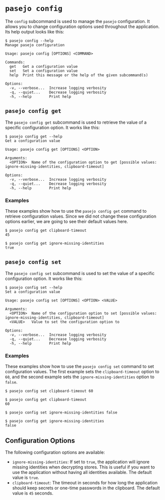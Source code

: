 # `pasejo config`

The `config` subcommand is used to manage the `pasejo` configuration. It allows you to change configuration options used throughout the application. Its help output looks like this:

```console
$ pasejo config --help
Manage pasejo configuration

Usage: pasejo config [OPTIONS] <COMMAND>

Commands:
  get   Get a configuration value
  set   Set a configuration value
  help  Print this message or the help of the given subcommand(s)

Options:
  -v, --verbose...  Increase logging verbosity
  -q, --quiet...    Decrease logging verbosity
  -h, --help        Print help

```

## `pasejo config get`

The `pasejo config get` subcommand is used to retrieve the value of a specific configuration option. It works like this:

```console
$ pasejo config get --help
Get a configuration value

Usage: pasejo config get [OPTIONS] <OPTION>

Arguments:
  <OPTION>  Name of the configuration option to get [possible values: ignore-missing-identities, clipboard-timeout]

Options:
  -v, --verbose...  Increase logging verbosity
  -q, --quiet...    Decrease logging verbosity
  -h, --help        Print help

```

### Examples

These examples show how to use the `pasejo config get` command to retrieve configuration values. Since we did not change these configuration options earlier, we are going to see their default values here.

```console
$ pasejo config get clipboard-timeout
45

$ pasejo config get ignore-missing-identities
true

```

## `pasejo config set`

The `pasejo config set` subcommand is used to set the value of a specific configuration option. It works like this:

```console
$ pasejo config set --help
Set a configuration value

Usage: pasejo config set [OPTIONS] <OPTION> <VALUE>

Arguments:
  <OPTION>  Name of the configuration option to set [possible values: ignore-missing-identities, clipboard-timeout]
  <VALUE>   Value to set the configuration option to

Options:
  -v, --verbose...  Increase logging verbosity
  -q, --quiet...    Decrease logging verbosity
  -h, --help        Print help

```

### Examples

These examples show how to use the `pasejo config set` command to set configuration values. The first example sets the `clipboard-timeout` option to `60`, and the second example sets the `ignore-missing-identities` option to `false`.

```console
$ pasejo config set clipboard-timeout 60

$ pasejo config get clipboard-timeout
60

$ pasejo config set ignore-missing-identities false

$ pasejo config get ignore-missing-identities
false

```

## Configuration Options

The following configuration options are available:

- `ignore-missing-identities`: If set to `true`, the application will ignore missing identities when decrypting stores. This is useful if you want to use the application without having all identities available. The default value is `true`.
- `clipboard-timeout`: The timeout in seconds for how long the application should keep secrets or one-time passwords in the clipboard. The default value is `45` seconds.
